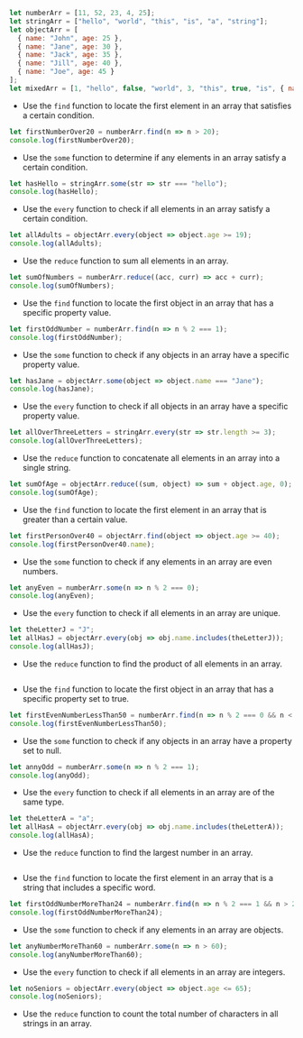 ```js
let numberArr = [11, 52, 23, 4, 25];
let stringArr = ["hello", "world", "this", "is", "a", "string"];
let objectArr = [
  { name: "John", age: 25 },
  { name: "Jane", age: 30 },
  { name: "Jack", age: 35 },
  { name: "Jill", age: 40 },
  { name: "Joe", age: 45 }
];
let mixedArr = [1, "hello", false, "world", 3, "this", true, "is", { name: "Adam", age: 21 }, "a", 6, "mixed", 7, "array"];

```

- Use the `find` function to locate the first element in an array that satisfies a certain condition.
```js
let firstNumberOver20 = numberArr.find(n => n > 20);
console.log(firstNumberOver20);
```
- Use the `some` function to determine if any elements in an array satisfy a certain condition.
```js
let hasHello = stringArr.some(str => str === "hello");
console.log(hasHello);
```
- Use the `every` function to check if all elements in an array satisfy a certain condition.
```js
let allAdults = objectArr.every(object => object.age >= 19);
console.log(allAdults);
```
- Use the `reduce` function to sum all elements in an array.
```js
let sumOfNumbers = numberArr.reduce((acc, curr) => acc + curr);
console.log(sumOfNumbers);
```
- Use the `find` function to locate the first object in an array that has a specific property value.
```js
let firstOddNumber = numberArr.find(n => n % 2 === 1);
console.log(firstOddNumber);
```
- Use the `some` function to check if any objects in an array have a specific property value.
```js
let hasJane = objectArr.some(object => object.name === "Jane");
console.log(hasJane);
```
- Use the `every` function to check if all objects in an array have a specific property value.
```js
let allOverThreeLetters = stringArr.every(str => str.length >= 3);
console.log(allOverThreeLetters);
```
- Use the `reduce` function to concatenate all elements in an array into a single string.
```js
let sumOfAge = objectArr.reduce((sum, object) => sum + object.age, 0);
console.log(sumOfAge);
```
- Use the `find` function to locate the first element in an array that is greater than a certain value.
```js
let firstPersonOver40 = objectArr.find(object => object.age >= 40);
console.log(firstPersonOver40.name);
```
- Use the `some` function to check if any elements in an array are even numbers.
```js
let anyEven = numberArr.some(n => n % 2 === 0);
console.log(anyEven);
```
- Use the `every` function to check if all elements in an array are unique.
```js
let theLetterJ = "J";
let allHasJ = objectArr.every(obj => obj.name.includes(theLetterJ));
console.log(allHasJ);
```
- Use the `reduce` function to find the product of all elements in an array.
```js

```
- Use the `find` function to locate the first object in an array that has a specific property set to true.
```js
let firstEvenNumberLessThan50 = numberArr.find(n => n % 2 === 0 && n < 50);
console.log(firstEvenNumberLessThan50);
```
- Use the `some` function to check if any objects in an array have a property set to null.
```js
let annyOdd = numberArr.some(n => n % 2 === 1);
console.log(anyOdd);
```
- Use the `every` function to check if all elements in an array are of the same type.
```js
let theLetterA = "a";
let allHasA = objectArr.every(obj => obj.name.includes(theLetterA));
console.log(allHasA);
```
- Use the `reduce` function to find the largest number in an array.
```js

```
- Use the `find` function to locate the first element in an array that is a string that includes a specific word.
```js
let firstOddNumberMoreThan24 = numberArr.find(n => n % 2 === 1 && n > 24);
console.log(firstOddNumberMoreThan24);
```
- Use the `some` function to check if any elements in an array are objects.
```js
let anyNumberMoreThan60 = numberArr.some(n => n > 60);
console.log(anyNumberMoreThan60);
```
- Use the `every` function to check if all elements in an array are integers.
```js
let noSeniors = objectArr.every(object => object.age <= 65);
console.log(noSeniors);
```
- Use the `reduce` function to count the total number of characters in all strings in an array.
```js

```
